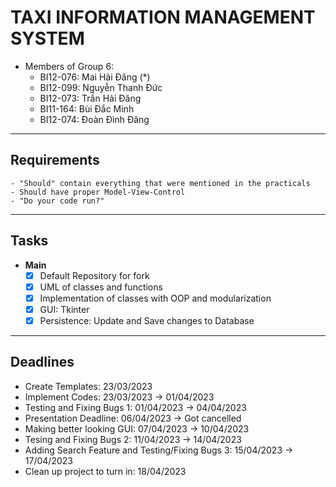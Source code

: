 # TAXI INFORMATION MANAGEMENT SYSTEM
- Members of Group 6:
  - BI12-076:	Mai Hải Đăng (*)
  - BI12-099:	Nguyễn Thanh Đức
  - BI12-073:	Trần Hải Đăng
  - BI11-164:	Bùi Đắc Minh
  - BI12-074:	Đoàn Đình Đăng
---
## Requirements
	- "Should" contain everything that were mentioned in the practicals
	- Should have proper Model-View-Control
	- "Do your code run?"
---
## Tasks
- **Main**
  - [x] Default Repository for fork 
  - [x] UML of classes and functions 
  - [x] Implementation of classes with OOP and modularization 
  - [x] GUI: Tkinter 
  - [x] Persistence: Update and Save changes to Database 
--- 
## Deadlines
  - Create Templates: 23/03/2023
  - Implement Codes: 23/03/2023 -> 01/04/2023
  - Testing and Fixing Bugs 1: 01/04/2023 -> 04/04/2023 
  - Presentation Deadline: 06/04/2023 -> Got cancelled
  - Making better looking GUI: 07/04/2023 -> 10/04/2023
  - Tesing and Fixing Bugs 2: 11/04/2023 -> 14/04/2023
  - Adding Search Feature and Testing/Fixing Bugs 3: 15/04/2023 -> 17/04/2023
  - Clean up project to turn in: 18/04/2023
  

